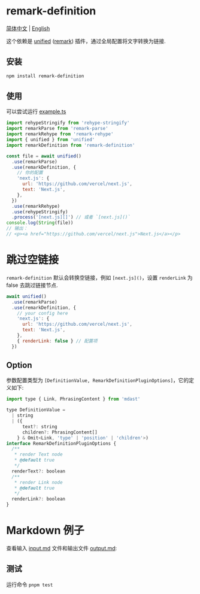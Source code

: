 # remark-definition

[简体中文](/README-zh.md) | [English](/README.md)

这个依赖是 [unified][] ([remark][]) 插件，通过全局配置将文字转换为链接.

## 安装

```sh
npm install remark-definition
```

## 使用

可以尝试运行 [example.ts](/example.ts)

```js
import rehypeStringify from 'rehype-stringify'
import remarkParse from 'remark-parse'
import remarkRehype from 'remark-rehype'
import { unified } from 'unified'
import remarkDefinition from 'remark-definition'

const file = await unified()
  .use(remarkParse)
  .use(remarkDefinition, {
    // 你的配置
    'next.js': {
      url: 'https://github.com/vercel/next.js',
      text: 'Next.js',
    },
  })
  .use(remarkRehype)
  .use(rehypeStringify)
  .process('[next.js][]') // 或者 `[next.js]()`
console.log(String(file))
// 输出：
// <p><a href="https://github.com/vercel/next.js">Next.js</a></p>
```

# 跳过空链接

`remark-definition` 默认会转换空链接，例如 `[next.js]()`，设置 `renderLink` 为 false 去跳过链接节点.

```js
await unified()
  .use(remarkParse)
  .use(remarkDefinition, {
    // your config here
    'next.js': {
      url: 'https://github.com/vercel/next.js',
      text: 'Next.js',
    },
    { renderLink: false } // 配置项
  })
```

## Option

参数配置类型为 `[DefinitionValue, RemarkDefinitionPluginOptions]`，它的定义如下:

```js
import type { Link, PhrasingContent } from 'mdast'

type DefinitionValue =
  | string
  | ({
      text?: string
      children?: PhrasingContent[]
    } & Omit<Link, 'type' | 'position' | 'children'>)
interface RemarkDefinitionPluginOptions {
  /**
   * render Text node
   * @default true
   */
  renderText?: boolean
  /**
   * render Link node
   * @default true
   */
  renderLink?: boolean
}
```

# Markdown 例子

查看输入 [input.md](/test/input.md) 文件和输出文件 [output.md](/test/output.md):

## 测试

运行命令 `pnpm test`

<!-- Definitions -->

[unified]: https://github.com/unifiedjs/unified
[remark]: https://github.com/remarkjs/remark
